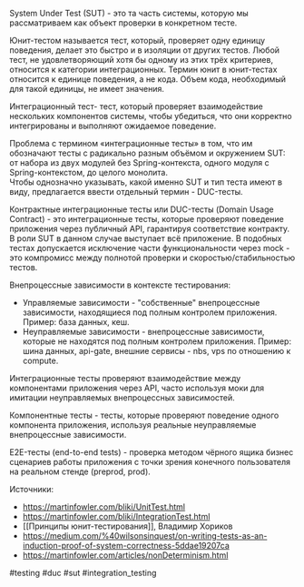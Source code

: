 System Under Test (SUT) - это та часть системы, которую мы рассматриваем как объект проверки в конкретном тесте.

Юнит-тестом называется тест, который, проверяет одну единицу поведения, делает это быстро и в изоляции от других тестов. Любой тест, не удовлетворяющий хотя бы одному из этих трёх критериев, относится к категории интеграционных. Термин юнит в юнит-тестах относится к единице поведения, а не кода. Объем кода, необходимый для такой единицы, не имеет значения.

Интеграционный тест- тест, который проверяет взаимодействие нескольких компонентов системы, чтобы убедиться, что они корректно интегрированы и выполняют ожидаемое поведение.

Проблема с термином «интеграционные тесты» в том, что им обозначают тесты с радикально разным объёмом и окружением SUT: от набора из двух модулей без Spring-контекста, одного модуля с Spring-контекстом, до целого монолита.  
Чтобы однозначно указывать, какой именно SUT и тип теста имеют в виду, предлагается ввести отдельный термин - DUC-тесты.

Контрактные интеграционные тесты или DUC-тесты (Domain Usage Contract) - это интеграционные тесты, которые проверяют поведение приложения через публичный API, гарантируя соответствие контракту. В роли SUT в данном случае выступает всё приложение. В подобных тестах допускается исключение части функциональности через mock - это компромисс между полнотой проверки и скоростью/стабильностью тестов.

Внепроцессные зависимости в контексте тестирования:
- Управляемые зависимости - "собственные" внепроцессные зависимости, находящиеся под полным контролем приложения. Пример: база данных,  кеш. 
- Неуправляемые зависимости - внепроцессные зависимости, которые не находятся под полным контролем приложения. Пример: шина данных, api-gate, внешние сервисы - nbs, vps по отношению к compute.

Интеграционные тесты проверяют взаимодействие между компонентами приложения через API, часто используя моки для имитации неуправляемых внепроцессных зависимостей.

Компонентные тесты - тесты, которые проверяют поведение одного компонента приложения, используя реальные неуправляемые внепроцессные зависимости.

E2E-тесты (end-to-end tests) - проверка методом чёрного ящика бизнес сценариев работы приложения с точки зрения конечного пользователя на реальном стенде (preprod, prod).

Источники:
- https://martinfowler.com/bliki/UnitTest.html
- https://martinfowler.com/bliki/IntegrationTest.html
- [[Принципы юнит-тестирования]], Владимир Хориков
- https://medium.com/%40wilsonsinquest/on-writing-tests-as-an-induction-proof-of-system-correctness-5ddae19207ca
- https://martinfowler.com/articles/nonDeterminism.html

#testing #duc #sut #integration_testing